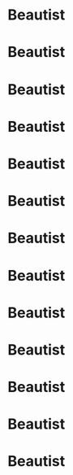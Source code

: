 # Beautist
# Beautist
# Beautist
# Beautist
# Beautist
# Beautist
# Beautist
# Beautist
# Beautist
# Beautist
# Beautist
# Beautist
# Beautist
